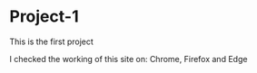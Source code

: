 # Project-1
 This is the first project


 I checked the working of this site on: Chrome, Firefox and Edge
